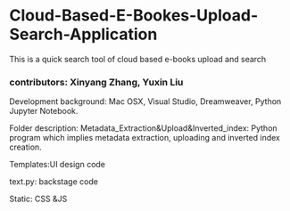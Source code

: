 # Cloud-Based-E-Bookes-Upload-Search-Application
This is a
 quick search tool of cloud based e-books upload and search

### contributors: Xinyang Zhang, Yuxin Liu


Development background: Mac OSX, Visual Studio, Dreamweaver, Python Jupyter Notebook.


Folder description:
Metadata_Extraction&Upload&Inverted_index: Python program which implies metadata extraction, uploading and inverted index creation.


Templates:UI design code


text.py: backstage code


Static: CSS &JS


